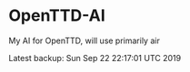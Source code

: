 # OpenTTD-AI
My AI for OpenTTD, will use primarily air

Latest backup: Sun Sep 22 22:17:01 UTC 2019
